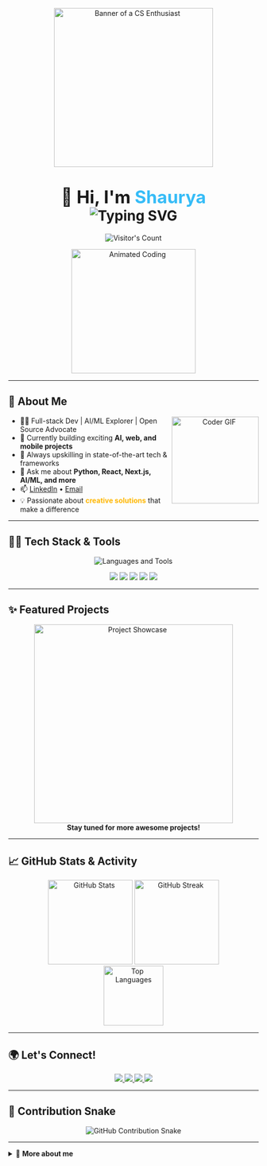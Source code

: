 <!-- Profile README for shaurya1606 -->

<p align="center">
  <img src="https://github.com/shauryasrivastava-1612/shauryasrivastava-1612/blob/main/cartoon-man-wearing-glasses_23-2151136784.webp" alt="Banner of a CS Enthusiast" width="320"/>
</p>

<h1 align="center">
  <span style="font-size:2.2rem;">👋 Hi, I'm <span style="color:#36BCF7;">Shaurya</span></span><br/>
  <img src="https://readme-typing-svg.demolab.com?font=Poppins&size=28&pause=1000&color=36BCF7&center=true&vCenter=true&width=500&lines=Welcome+to+my+GitHub+Profile!;Full-stack+Developer;AI+%26+ML+Enthusiast;Open+Source+Contributor" alt="Typing SVG" />
</h1>

<p align="center">
  <img src="https://profile-counter.glitch.me/shauryasrivastava-1612/count.svg" alt="Visitor's Count" />
</p>

<!-- Animated Illustration -->
<p align="center">
  <img src="https://lottie.host/25f6e5c2-0e5f-4b1a-9e0e-32e0f2d2d8d6/I9hXl6vF9I.json" alt="Animated Coding" width="250"/>
</p>

---

## 🚀 About Me

<div align="center">
  <img align="right" src="https://media.giphy.com/media/qgQUggAC3Pfv687qPC/giphy.gif" width="175" height="175" alt="Coder GIF" />
</div>

- 🧑‍💻 Full-stack Dev | AI/ML Explorer | Open Source Advocate
- 🔭 Currently building exciting **AI, web, and mobile projects**
- 🌱 Always upskilling in state-of-the-art tech & frameworks
- 💬 Ask me about **Python, React, Next.js, AI/ML, and more**
- 📫 [LinkedIn](https://www.linkedin.com/in/shaurya1606/) • [Email](mailto:shaurya1606@gmail.com)
- 💡 Passionate about <b style="color:#ffb703;">creative solutions</b> that make a difference

---

## 🧑‍💻 Tech Stack & Tools

<p align="center" style="margin-bottom:10px;">
  <img src="https://skillicons.dev/icons?i=python,js,ts,react,nextjs,nodejs,html,css,tailwind,java,git,github,vscode,figma" alt="Languages and Tools" />
</p>

<p align="center">
  <img src="https://img.shields.io/badge/-AI%2FML-7A1FA2?style=for-the-badge&logo=python&logoColor=white"/>
  <img src="https://img.shields.io/badge/-Web%20Apps-61DAFB?style=for-the-badge&logo=react&logoColor=white"/>
  <img src="https://img.shields.io/badge/-Mobile%20Apps-00C7B7?style=for-the-badge&logo=android&logoColor=white"/>
  <img src="https://img.shields.io/badge/-Cloud-4285F4?style=for-the-badge&logo=googlecloud"/>
  <img src="https://img.shields.io/badge/-Open%20Source-24292F?style=for-the-badge&logo=github"/>
</p>

---

## ✨ Featured Projects

<p align="center">
  <img src="https://github.com/shaurya1606/shaurya1606/assets/984049870/project-showcase.gif" alt="Project Showcase" width="400"/>
  <br/>
  <b>Stay tuned for more awesome projects!</b>
</p>

---

## 📈 GitHub Stats & Activity

<div align="center">
  <img src="https://github-readme-stats.vercel.app/api?username=shaurya1606&show_icons=true&theme=radical" alt="GitHub Stats" height="170"/>
  <img src="https://github-readme-streak-stats.herokuapp.com/?user=shaurya1606&theme=radical" alt="GitHub Streak" height="170"/>
  <br/>
  <img src="https://github-readme-stats.vercel.app/api/top-langs/?username=shaurya1606&layout=compact&theme=radical" alt="Top Languages" height="120"/>
</div>

---

## 🌍 Let's Connect!

<p align="center">
  <a href="https://www.linkedin.com/in/shaurya1606/" target="_blank">
    <img src="https://img.shields.io/badge/LinkedIn-blue?style=for-the-badge&logo=linkedin" />
  </a>
  <a href="mailto:shaurya1606@gmail.com" target="_blank">
    <img src="https://img.shields.io/badge/Gmail-red?style=for-the-badge&logo=gmail&logoColor=white" />
  </a>
  <a href="https://twitter.com/shaurya_1606" target="_blank">
    <img src="https://img.shields.io/badge/Twitter-1DA1F2?style=for-the-badge&logo=twitter&logoColor=white" />
  </a>
  <a href="https://shaurya1606.dev" target="_blank">
    <img src="https://img.shields.io/badge/Portfolio-36BCF7?style=for-the-badge&logo=vercel&logoColor=white" />
  </a>
</p>

---

## 🐍 Contribution Snake

<p align="center">
  <img src="https://github.com/shaurya1606/shaurya1606/blob/output/github-contribution-grid-snake.svg" alt="GitHub Contribution Snake" />
</p>

---

<details>
  <summary>📌 <b>More about me</b></summary>
  <ul>
    <li>⚡ <b>Fun Fact:</b> I blend technology and creativity to solve real-world problems!</li>
    <li>🧠 Always up for a challenge and open to collaboration!</li>
    <li>🎨 In my free time, I enjoy digital art, music, and chess.</li>
    <li>🔗 I love connecting with fellow devs and creators—let's build something awesome!</li>
  </ul>
</details>

<!--
✨ Customization ideas:
- Add animated illustrations from LottieFiles (use a GIF fallback if Lottie doesn't render).
- Consider using GitHub Readme Widgets for latest blog posts, quotes, or achievements.
- Add shields for certifications or communities.
-->
